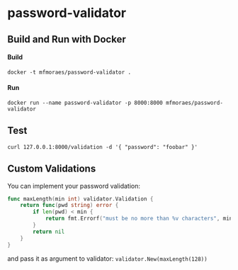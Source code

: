 # password-validator

## Build and Run with Docker

#### Build
```shell script
docker -t mfmoraes/password-validator .
```
#### Run
```shell script
docker run --name password-validator -p 8000:8000 mfmoraes/password-validator
```

## Test
```shell script
curl 127.0.0.1:8000/validation -d '{ "password": "foobar" }'
```

## Custom Validations
You can implement your password validation:
```go
func maxLength(min int) validator.Validation {
	return func(pwd string) error {
		if len(pwd) < min {
			return fmt.Errorf("must be no more than %v characters", min)
		}
		return nil
	}
}
```
and pass it as argument to validator: `validator.New(maxLength(128))`